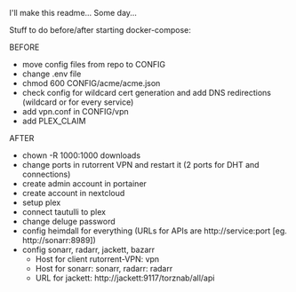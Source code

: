 I'll make this readme... Some day...

Stuff to do before/after starting docker-compose:

BEFORE
- move config files from repo to CONFIG
- change .env file
- chmod 600 CONFIG/acme/acme.json
- check config for wildcard cert generation and add DNS redirections (wildcard or for every service)
- add vpn.conf in CONFIG/vpn
- add PLEX_CLAIM 

AFTER
- chown -R 1000:1000 downloads
- change ports in rutorrent VPN and restart it (2 ports for DHT and connections)
- create admin account in portainer
- create account in nextcloud
- setup plex
- connect tautulli to plex
- change deluge password
- config heimdall for everything (URLs for APIs are http://service:port [eg. http://sonarr:8989])
- config sonarr, radarr, jackett, bazarr 
    - Host for client rutorrent-VPN: vpn
    - Host for sonarr: sonarr, radarr: radarr
    - URL for jackett: http://jackett:9117/torznab/all/api
